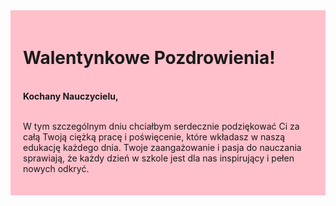 <div style="background-color: #ffc0cb; padding: 20px;">

<h1>Walentynkowe Pozdrowienia!</h1>


<br>**Kochany Nauczycielu,**

<br>W tym szczególnym dniu chciałbym serdecznie podziękować Ci za całą Twoją ciężką pracę i poświęcenie, które wkładasz w naszą edukację każdego dnia. Twoje zaangażowanie i pasja do nauczania sprawiają, że każdy dzień w szkole jest dla nas inspirujący i pełen nowych odkryć.

</div>
